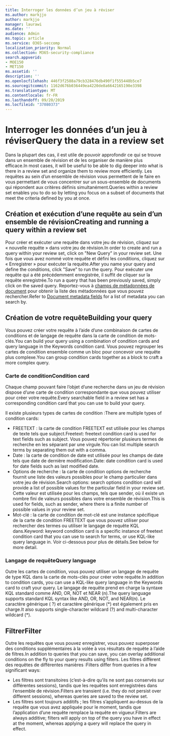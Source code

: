 ```yaml
---
title: Interroger les données d’un jeu à réviser
ms.author: markjjo
author: markjjo
manager: laurawi
ms.date: ''
audience: Admin
ms.topic: article
ms.service: O365-seccomp
localization_priority: Normal
ms.collection: M365-security-compliance
search.appverid:
- MOE150
- MET150
ms.assetid: ''
description: ''
ms.openlocfilehash: 446f3f2588a79cb328476db490f1f555448b5ce7
ms.sourcegitcommit: 1162d676b036449ea4220de8a6642165190e3398
ms.translationtype: MT
ms.contentlocale: fr-FR
ms.lasthandoff: 09/20/2019
ms.locfileid: "37080373"
---
```

# <a name="query-the-data-in-a-review-set"></a><span data-ttu-id="69e12-102">Interroger les données d’un jeu à réviser</span><span class="sxs-lookup"><span data-stu-id="69e12-102">Query the data in a review set</span></span>

<span data-ttu-id="69e12-103">Dans la plupart des cas, il est utile de pouvoir approfondir ce qui se trouve dans un ensemble de révision et de les organiser de manière plus efficace.</span><span class="sxs-lookup"><span data-stu-id="69e12-103">In most cases, it will be useful to be able to dig deeper into what is there in a review set and organize them to review more efficiently.</span></span> <span data-ttu-id="69e12-104">Les requêtes au sein d’un ensemble de révision vous permettent de le faire en vous permettant de vous concentrer sur un sous-ensemble de documents qui répondent aux critères définis simultanément.</span><span class="sxs-lookup"><span data-stu-id="69e12-104">Queries within a review set enables you to do so by letting you focus on a subset of documents that meet the criteria defined by you at once.</span></span>

## <a name="creating-and-running-a-query-within-a-review-set"></a><span data-ttu-id="69e12-105">Création et exécution d’une requête au sein d’un ensemble de révision</span><span class="sxs-lookup"><span data-stu-id="69e12-105">Creating and running a query within a review set</span></span>

<span data-ttu-id="69e12-106">Pour créer et exécuter une requête dans votre jeu de révision, cliquez sur « nouvelle requête » dans votre jeu de révision.</span><span class="sxs-lookup"><span data-stu-id="69e12-106">In order to create and run a query within your review set, click on "New Query" in your review set.</span></span> <span data-ttu-id="69e12-107">Une fois que vous avez nommé votre requête et défini les conditions, cliquez sur « Enregistrer » pour exécuter la requête.</span><span class="sxs-lookup"><span data-stu-id="69e12-107">After you name your query and define the conditions, click "Save" to run the query.</span></span> <span data-ttu-id="69e12-108">Pour exécuter une requête qui a été précédemment enregistrée, il suffit de cliquer sur la requête enregistrée.</span><span class="sxs-lookup"><span data-stu-id="69e12-108">To run a query that has been previously saved, simply click on the saved query.</span></span> <span data-ttu-id="69e12-109">Reportez-vous à [champs de métadonnées de document](document-metadata-fields.md) pour obtenir la liste des métadonnées que vous pouvez rechercher.</span><span class="sxs-lookup"><span data-stu-id="69e12-109">Refer to [Document metadata fields](document-metadata-fields.md) for a list of metadata you can search by.</span></span>

## <a name="building-your-query"></a><span data-ttu-id="69e12-110">Création de votre requête</span><span class="sxs-lookup"><span data-stu-id="69e12-110">Building your query</span></span>

<span data-ttu-id="69e12-111">Vous pouvez créer votre requête à l’aide d’une combinaison de cartes de conditions et de langage de requête dans la carte de condition de mots-clés.</span><span class="sxs-lookup"><span data-stu-id="69e12-111">You can build your query using a combination of condition cards and query language in the Keywords condition card.</span></span> <span data-ttu-id="69e12-112">Vous pouvez regrouper les cartes de condition ensemble comme un bloc pour concevoir une requête plus complexe.</span><span class="sxs-lookup"><span data-stu-id="69e12-112">You can group condition cards together as a block to craft a more complex query.</span></span>

### <a name="condition-card"></a><span data-ttu-id="69e12-113">Carte de condition</span><span class="sxs-lookup"><span data-stu-id="69e12-113">Condition card</span></span>

<span data-ttu-id="69e12-114">Chaque champ pouvant faire l’objet d’une recherche dans un jeu de révision dispose d’une carte de condition correspondante que vous pouvez utiliser pour créer votre requête.</span><span class="sxs-lookup"><span data-stu-id="69e12-114">Every searchable field in a review set has a corresponding condition card that you can use to build your query.</span></span>

<span data-ttu-id="69e12-115">Il existe plusieurs types de cartes de condition :</span><span class="sxs-lookup"><span data-stu-id="69e12-115">There are multiple types of condition cards:</span></span>
- <span data-ttu-id="69e12-116">FREETEXT : la carte de condition FREETEXT est utilisée pour les champs de texte tels que subject.</span><span class="sxs-lookup"><span data-stu-id="69e12-116">Freetext: freetext condition card is used for text fields such as subject.</span></span> <span data-ttu-id="69e12-117">Vous pouvez répertorier plusieurs termes de recherche en les séparant par une virgule.</span><span class="sxs-lookup"><span data-stu-id="69e12-117">You can list multiple search terms by separating them out with a comma.</span></span>
- <span data-ttu-id="69e12-118">Date : la carte de condition de date est utilisée pour les champs de date tels que date de dernière modification.</span><span class="sxs-lookup"><span data-stu-id="69e12-118">Date: date condition card is used for date fields such as last modified date.</span></span>
- <span data-ttu-id="69e12-119">Options de recherche : la carte de condition options de recherche fournit une liste des valeurs possibles pour le champ particulier dans votre jeu de révision.</span><span class="sxs-lookup"><span data-stu-id="69e12-119">Search options: search options condition card will provide a list of possible values for the particular field in your review set.</span></span> <span data-ttu-id="69e12-120">Cette valeur est utilisée pour les champs, tels que sender, où il existe un nombre fini de valeurs possibles dans votre ensemble de révision.</span><span class="sxs-lookup"><span data-stu-id="69e12-120">This is used for fields, such as sender, where there is a finite number of possible values in your review set.</span></span>
- <span data-ttu-id="69e12-121">Mot-clé : la carte de condition de mot-clé est une instance spécifique de la carte de condition FREETEXT que vous pouvez utiliser pour rechercher des termes ou utiliser le langage de requête KQL dans.</span><span class="sxs-lookup"><span data-stu-id="69e12-121">Keyword: keyword condition card is a specific instance of freetext condition card that you can use to search for terms, or use KQL-like query language in.</span></span> <span data-ttu-id="69e12-122">Voir ci-dessous pour plus de détails.</span><span class="sxs-lookup"><span data-stu-id="69e12-122">See below for more detail.</span></span>

### <a name="query-language"></a><span data-ttu-id="69e12-123">Langage de requête</span><span class="sxs-lookup"><span data-stu-id="69e12-123">Query language</span></span>

<span data-ttu-id="69e12-124">Outre les cartes de condition, vous pouvez utiliser un langage de requête de type KQL dans la carte de mots-clés pour créer votre requête.</span><span class="sxs-lookup"><span data-stu-id="69e12-124">In addition to condition cards, you can use a KQL-like query language in the Keywords card to craft your query.</span></span> <span data-ttu-id="69e12-125">Le langage de requête prend en charge la syntaxe KQL standard comme AND, OR, NOT et NEAR (n).</span><span class="sxs-lookup"><span data-stu-id="69e12-125">The query language supports standard KQL syntax like AND, OR, NOT, and NEAR(n).</span></span> <span data-ttu-id="69e12-126">Le caractère générique ( ?) et caractère générique (\*) est également pris en charge.</span><span class="sxs-lookup"><span data-stu-id="69e12-126">It also supports single-character wildcard (?) and multi-character wildcard (\*).</span></span>

## <a name="filter"></a><span data-ttu-id="69e12-127">Filtrer</span><span class="sxs-lookup"><span data-stu-id="69e12-127">Filter</span></span>

<span data-ttu-id="69e12-128">Outre les requêtes que vous pouvez enregistrer, vous pouvez superposer des conditions supplémentaires à la volée à vos résultats de requête à l’aide de filtres.</span><span class="sxs-lookup"><span data-stu-id="69e12-128">In addition to queries that you can save, you can overlay additional conditions on the fly to your query results using filters.</span></span> <span data-ttu-id="69e12-129">Les filtres diffèrent des requêtes de différentes manières :</span><span class="sxs-lookup"><span data-stu-id="69e12-129">Filters differ from queries in a few significant ways:</span></span>
- <span data-ttu-id="69e12-130">Les filtres sont transitoires (c’est-à-dire qu’ils ne sont pas conservés sur différentes sessions), tandis que les requêtes sont enregistrées dans l’ensemble de révision.</span><span class="sxs-lookup"><span data-stu-id="69e12-130">Filters are transient (i.e. they do not persist over different sessions), whereas queries are saved to the review set.</span></span>
- <span data-ttu-id="69e12-131">Les filtres sont toujours additifs ; les filtres s’appliquent au-dessus de la requête que vous avez appliquée pour le moment, tandis que l’application d’une requête remplace la requête en vigueur.</span><span class="sxs-lookup"><span data-stu-id="69e12-131">Filters are always additive; filters will apply on top of the query you have in effect at the moment, whereas applying a query will replace the query in effect.</span></span>